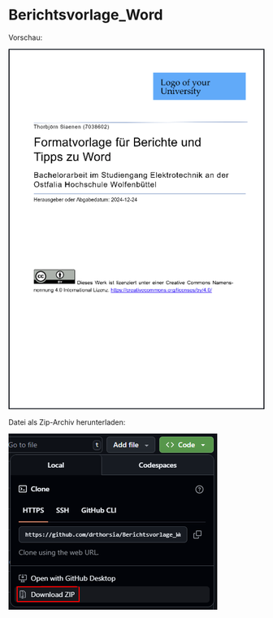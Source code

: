 # Berichtsvorlage_Word

Vorschau: <br>

![preview.png](preview.png)

Datei als Zip-Archiv herunterladen: <br>

![download.png](download.png)

